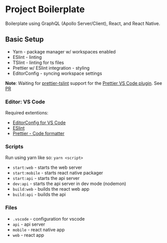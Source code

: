 # Project Boilerplate

Boilerplate using GraphQL (Apollo Server/Client), React, and React Native.

## Basic Setup

- Yarn - package manager w/ workspaces enabled
- ESlint - linting
- TSlint - linting for ts files
- Prettier w/ ESlint integration - styling
- EditorConfig - syncing workspace settings

**Note**: Waiting for [prettier-tslint](https://github.com/azz/prettier-tslint) support for the [Prettier VS Code plugin](https://github.com/prettier/prettier-vscode). See [PR](https://github.com/prettier/prettier-vscode/pull/414)

### Editor: VS Code

Required extentions:

- [EditorConfig for VS Code](https://marketplace.visualstudio.com/items?itemName=EditorConfig.EditorConfi)
- [ESlint](https://marketplace.visualstudio.com/items?itemName=dbaeumer.vscode-eslint)
- [Prettier - Code formatter](https://marketplace.visualstudio.com/items?itemName=esbenp.prettier-vscode)

### Scripts

Run using yarn like so: `yarn <script>`

- `start:web` - starts the web server
- `start:mobile` - starts react native packager
- `start:api` - starts the api server
- `dev:api` - starts the api server in dev mode (nodemon)
- `build:web` - builds the react web app
- `build:api` - builds the api

### Files

- `.vscode` - configuration for vscode
- `api` - api server
- `mobile` - react native app
- `web` - react app
